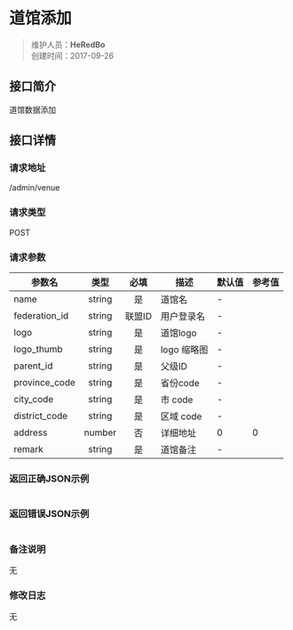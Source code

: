 # 道馆添加
>维护人员：**HeRedBo**  
>创建时间：2017-09-26

## 接口简介
道馆数据添加

## 接口详情

### 请求地址
/admin/venue

### 请求类型
POST


### 请求参数
| 参数名 | 类型 | 必填 | 描述 | 默认值 | 参考值 |
| --- | :---: | :---: | --- | --- | --- |
| name  | string | 是 | 道馆名 | - |  |
| federation_id  | string | 联盟ID | 用户登录名 | - |  |
| logo  | string | 是 | 道馆logo | - |  |
| logo_thumb  | string | 是 | logo 缩略图 | - |  |
| parent_id  | string | 是 | 父级ID | - |  |
| province_code  | string | 是 | 省份code | - |  |
|  city_code | string | 是 | 市 code | - |  |
| district_code  | string |  是 | 区域 code | - |  |
| address  | number | 否 | 详细地址 | 0 | 0 |
| remark  | string |  是 | 道馆备注 | - |  |


### 返回正确JSON示例
```javascript

```
### 返回错误JSON示例
```javascript

```

### 备注说明
无

### 修改日志
无
